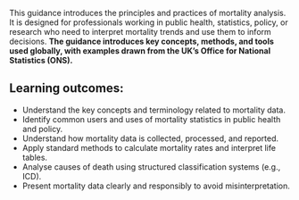 This guidance introduces the principles and practices of mortality analysis. It is designed for professionals working in public health, statistics, policy, or research who need to interpret mortality trends and use them to inform decisions. **The guidance introduces key concepts, methods, and tools used globally, with examples drawn from the UK’s Office for National Statistics (ONS).**

## Learning outcomes:

- Understand the key concepts and terminology related to mortality data.
- Identify common users and uses of mortality statistics in public health and policy.
- Understand how mortality data is collected, processed, and reported.
- Apply standard methods to calculate mortality rates and interpret life tables.
- Analyse causes of death using structured classification systems (e.g., ICD).
- Present mortality data clearly and responsibly to avoid misinterpretation.
